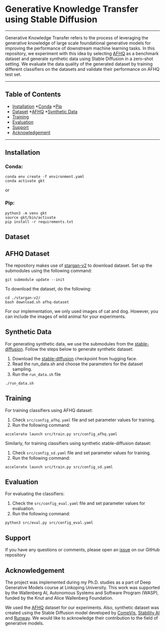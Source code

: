 # Generative Knowledge Transfer using Stable Diffusion
---

Generative Knowledge Transfer refers to the process of leveraging the generative knowledge of large scale foundational generative models for improving the performance of downstream machine learning tasks. In this repository, we experiment with this idea by selecting [AFHQ](https://github.com/clovaai/stargan-v2/blob/master/README.md#animal-faces-hq-dataset-afhq) as a benchmark dataset and generate synthetic data using Stable Diffusion in a zero-shot setting. We evaluate the data quality of the generated dataset by training different classifiers on the datasets and validate their performance on AFHQ test set. 

---

## Table of Contents
- [Installation](#installation)
    *[Conda](#conda)
    *[Pip](#pip)
- [Dataset](#dataset)
    *[AFHQ](#afhq-dataset)
    *[Synthetic Data](#synthetic-data)
- [Training](#training)
- [Evaluation](#evaluation)
- [Support](#support)
- [Acknowledgement](#acknowledgement)

---

## Installation

### Conda:
```
conda env create -f environment.yaml
conda activate gkt
```
or 

### Pip:
```
python3 -m venv gkt
source gkt/bin/activate
pip install -r requirements.txt
```

## Dataset

## AFHQ Dataset
The repository makes use of [stargan-v2](https://github.com/clovaai/stargan-v2) to download dataset. Set up the submodules using the following command:
```
git submodule update --init
```

To download the dataset, do the following:
```
cd ./stargan-v2/
bash download.sh afhq-dataset
```
For our implementation, we only used images of cat and dog. However, you can include the images of wild animal for your experiments.

## Synthetic Data
For generating synthetic data, we use the submodules from the [stable-diffusion](https://github.com/CompVis/stable-diffusion). Follow the steps below to generate synthetic dataset:
1. Download the [stable-diffusion](https://huggingface.co/CompVis/stable-diffusion-v-1-4-original) checkpoint from hugging face.
2. Read the run_data.sh and choose the parameters for the dataset sampling.
3. Run the `run_data.sh` file 

```
./run_data.sh
``` 

## Training
For training classifiers using AFHQ dataset:

1. Check `src/config_afhq.yaml` file and set parameter values for training.
2. Run the following command:
```
accelerate launch src/train.py src/config_afhq.yaml
```

Similarly, for training classifiers using synthetic stable-diffusion dataset:

1. Check `src/config_sd.yaml` file and set parameter values for training.
2. Run the following command:
```
accelerate launch src/train.py src/config_sd.yaml
```

## Evaluation
For evaluating the classifiers: 

1. Check the `src/config_eval.yaml` file and set parameter values for evaluation.
2. Run the following command:
```
python3 src/eval.py src/config_eval.yaml
```

## Support
If you have any questions or comments, please open an [issue](https://github.com/NitheshChandher/gkt_stablediffusion/issues/new) on our GitHub repository

## Acknowledgement
The project was implemented during my Ph.D. studies as a part of Deep Generative Models course at Linkoping University. This work was supported by the Wallenberg AI, Autonomous Systems and Software Program (WASP), funded by the Knut and Alice Wallenberg Foundation.

We used the [AFHQ](https://github.com/clovaai/stargan-v2) dataset for our experiments. Also, synthetic dataset was created using the Stable Diffusion model developed by [CompVis](https://ommer-lab.com/), [Stability AI](https://stability.ai/) and [Runway](https://runwayml.com/). We would like to acknowledge their contribution to the field of generative models.